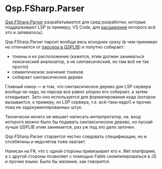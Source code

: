 ﻿# Qsp.FSharp.Parser

[Qsp.FSharp.Parser](https://github.com/QSPFoundation/Qsp.FSharp/tree/master/src/Qsp.FSharp.Core) разрабатывается для сред разработки, которые поддерживают LSP (к примеру, VS Code, для [расширения](https://github.com/QSPFoundation/Qsp.FSharp.VsCode) которого всё это и затевалось).

Qsp.FSharp.Parser парсит вообще весь исходник сразу (в чем принимал но отличается от [парсера в QSPLIB](./qsplib-parser.md)) и попутно собирает:

* токены и их расположение (кажется, этим должен заниматься *лексический* анализатор, а не синтаксический, но там всё не так просто)
* семантическое значение токенов
* собирает синтаксическое дерево

Главный юмор — в том, что синтаксическое дерево для LSP сервера вообще не надо, но парсер все равно упорно его собирает, а затем откидывает. Зато оно используется для форматирования кода (которое вызывается, к примеру, из LSP сервера, т.е. всё-таки надо!) и прочих пока не задокументированных штук.

Технически ничего не мешает написать интерпретатор, на. вход которого можно было бы подавать синтаксическое дерево, но пускай лучше QSPLIB этим занимается, раз уж под это дело заточен.

Qsp.FSharp.Parser старается честно следовать спецификации, но и отсебятины и недочётов тоже хватает.

<!-- todo: привести пример -->

Написан на F#, что с одной стороны привязывает его к .Net платформе, а с другой стороны позволяет с помощью Fable скомпилироваться в JS и прочие языки. Было бы желание, как говорится.
